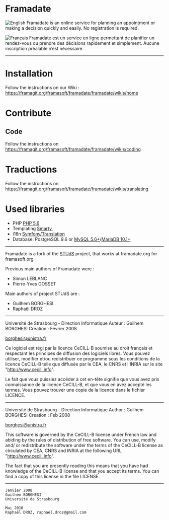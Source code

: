 # Framadate

![English](https://upload.wikimedia.org/wikipedia/commons/thumb/a/ae/Flag_of_the_United_Kingdom.svg/20px-Flag_of_the_United_Kingdom.svg.png) Framadate is an online service for planning an appointment or making a decision quickly and easily. No registration is required.

![Français](https://upload.wikimedia.org/wikipedia/commons/thumb/c/c3/Flag_of_France.svg/20px-Flag_of_France.svg.png) Framadate est un service en ligne permettant de planifier un rendez-vous ou prendre des décisions rapidement et simplement. Aucune inscription préalable n’est nécessaire.

---
# Installation

Follow the instructions on our Wiki : <https://framagit.org/framasoft/framadate/framadate/wikis/home>

# Contribute

## Code 
Follow the instructions on <https://framagit.org/framasoft/framadate/framadate/wikis/coding>

# Traductions

Follow the instructions on <https://framagit.org/framasoft/framadate/framadate/wikis/translating>

# Used libraries

* PHP [PHP 5.6](http://php.net)
* Templating [Smarty](http://www.smarty.net/),
* i18n [Symfony/Translation](https://github.com/symfony/Translation)
* Database: PostgreSQL 9.6 or [MySQL 5.6+](https://dev.mysql.com/downloads/mysql/5.6.html)/[MariaDB 10.1+](https://www.debian.org/releases/stable/mips/release-notes/ch-whats-new.en.html#mariadb-replaces-mysql)

---

Framadate is a fork of the [STUdS](https://sourcesup.cru.fr/projects/studs/) project, that works at framadate.org for framasoft.org

Previous main authors of Framadate were :
* Simon LEBLANC
* Pierre-Yves GOSSET

Main authors of project STUdS are :
* Guilhem BORGHESI
* Raphaël DROZ

---

Université de Strasbourg - Direction Informatique
Auteur : Guilhem BORGHESI
Création : Février 2008

borghesi@unistra.fr

Ce logiciel est régi par la licence CeCILL-B soumise au droit français et
respectant les principes de diffusion des logiciels libres. Vous pouvez
utiliser, modifier et/ou redistribuer ce programme sous les conditions
de la licence CeCILL-B telle que diffusée par le CEA, le CNRS et l'INRIA
sur le site "http://www.cecill.info".

Le fait que vous puissiez accéder à cet en-tête signifie que vous avez
pris connaissance de la licence CeCILL-B, et que vous en avez accepté les
termes. Vous pouvez trouver une copie de la licence dans le fichier LICENCE.

---

Université de Strasbourg - Direction Informatique
Author : Guilhem BORGHESI
Creation : Feb 2008

borghesi@unistra.fr

This software is governed by the CeCILL-B license under French law and
abiding by the rules of distribution of free software. You can  use,
modify and/ or redistribute the software under the terms of the CeCILL-B
license as circulated by CEA, CNRS and INRIA at the following URL
"http://www.cecill.info".

The fact that you are presently reading this means that you have had
knowledge of the CeCILL-B license and that you accept its terms. You can
find a copy of this license in the file LICENSE.

---

    Janvier 2008
    Guilhem BORGHESI
    Université de Strasbourg

    Mai 2010
    Raphaël DROZ, raphael.droz@gmail.com
